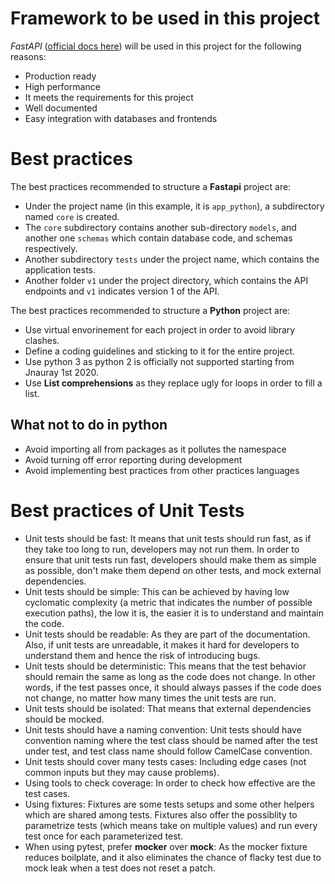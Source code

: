 # Framework to be used in this project

*FastAPI* ([official docs here](https://fastapi.tiangolo.com/features/)) will be used in this project for the following reasons:
- Production ready
- High performance
- It meets the requirements for this project
- Well documented
- Easy integration with databases and frontends

# Best practices

The best practices recommended to structure a **Fastapi** project are:

- Under the project name (in this example, it is `app_python`), a subdirectory named `core` is created.
- The `core` subdirectory contains another sub-directory `models`, and another one `schemas` which contain database code, and schemas respectively.
- Another subdirectory `tests` under the project name, which contains the application tests.
- Another folder `v1` under the project directory, which contains the API endpoints and `v1` indicates version 1 of the API.

The best practices recommended to structure a **Python** project are:

- Use virtual envorinement for each project in order to avoid library clashes.
- Define a coding guidelines and sticking to it for the entire project.
- Use python 3 as python 2 is officially not supported starting from Jnauray 1st 2020.
- Use **List comprehensions** as they replace ugly for loops in order to fill a list.

## What **not** to do in python

- Avoid importing all from packages as it pollutes the namespace
- Avoid turning off error reporting during development
- Avoid implementing best practices from other practices languages

# Best practices of Unit Tests

- Unit tests should be fast: It means that unit tests should run fast, as if they take too long to run, developers may not run them. In order to ensure that unit tests run fast, developers should make them as simple as possible, don't make them depend on other tests, and mock external dependencies.
- Unit tests should be simple: This can be achieved by having low cyclomatic complexity (a metric that indicates the number of possible execution paths), the low it is, the easier it is to understand and maintain the code.
- Unit tests should be readable: As they are part of the documentation. Also, if unit tests are unreadable, it makes it hard for developers to understand them and hence the risk of introducing bugs.
- Unit tests should be deterministic: This means that the test behavior should remain the same as long as the code does not change. In other words, if the test passes once, it should always passes if the code does not change, no matter how many times the unit tests are run.
- Unit tests should be isolated: That means that external dependencies should be mocked.
- Unit tests should have a naming convention: Unit tests should have  convention naming where the test class should be named after the test under test, and test class name should follow CamelCase convention.
- Unit tests should cover many tests cases: Including edge cases (not common inputs but they may cause problems).
- Using tools to check coverage: In order to check how effective are the test cases.
- Using fixtures: Fixtures are some tests setups and some other helpers which are shared among tests. Fixtures also offer the possiblity to parametrize tests (which means take on multiple values) and run every test once for each parameterized test.
- When using pytest, prefer **mocker** over **mock**: As the mocker fixture reduces boilplate, and it also eliminates the chance of flacky test due to mock leak when a test does not reset a patch. 
